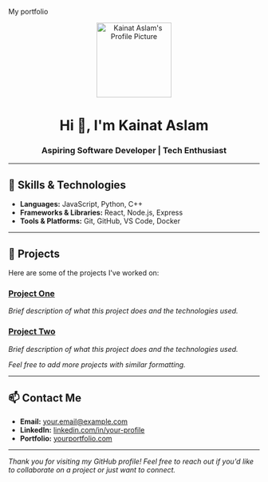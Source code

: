 My portfolio <!-- Profile Picture -->
<p align="center">
  <img src="https://avatars.githubusercontent.com/u/your-user-id?v=4" width="150" height="150" alt="Kainat Aslam's Profile Picture">
</p>

<h1 align="center">Hi 👋, I'm Kainat Aslam</h1>
<h3 align="center">Aspiring Software Developer | Tech Enthusiast</h3>

---

## 🧰 Skills & Technologies

- **Languages:** JavaScript, Python, C++
- **Frameworks & Libraries:** React, Node.js, Express
- **Tools & Platforms:** Git, GitHub, VS Code, Docker

---

## 💼 Projects

Here are some of the projects I've worked on:

### [Project One](https://github.com/Kainataslam1575/project-one)
*Brief description of what this project does and the technologies used.*

### [Project Two](https://github.com/Kainataslam1575/project-two)
*Brief description of what this project does and the technologies used.*

*Feel free to add more projects with similar formatting.*

---

## 📫 Contact Me

- **Email:** [your.email@example.com](mailto:your.email@example.com)
- **LinkedIn:** [linkedin.com/in/your-profile](https://www.linkedin.com/in/your-profile)
- **Portfolio:** [yourportfolio.com](https://yourportfolio.com)

---

*Thank you for visiting my GitHub profile! Feel free to reach out if you'd like to collaborate on a project or just want to connect.*
